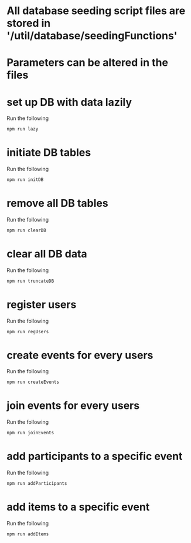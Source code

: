 # All database seeding script files are stored in '/util/database/seedingFunctions'
# Parameters can be altered in the files

# set up DB with data lazily
Run the following

```bash
npm run lazy
```

# initiate DB tables
Run the following

```bash
npm run initDB
```

# remove all DB tables
Run the following

```bash
npm run clearDB
```

# clear all DB data
Run the following

```bash
npm run truncateDB
```

# register users
Run the following

```bash
npm run regUsers
```

# create events for every users
Run the following

```bash
npm run createEvents
```

# join events for every users
Run the following

```bash
npm run joinEvents
```

# add participants to a specific event
Run the following

```bash
npm run addParticipants
```

# add items to a specific event
Run the following

```bash
npm run addItems
```